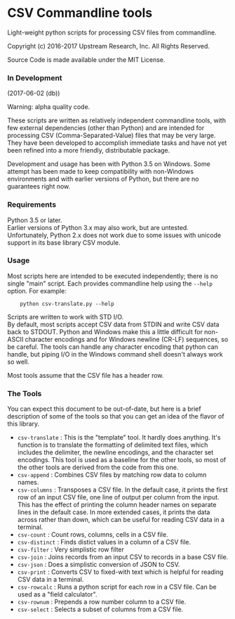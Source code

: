 # CSV Commandline tools

Light-weight python scripts for processing CSV files from commandline.

Copyright (c) 2016-2017 Upstream Research, Inc.  All Rights Reserved.

Source Code is made available under the MIT License.


### In Development

(2017-06-02 (db))

Warning: alpha quality code.

These scripts are written as relatively independent commandline tools,
with few external dependencies (other than Python) and are
intended for processing CSV (Comma-Separated-Value) files that may be very large.
They have been developed to accomplish immediate tasks
and have not yet been refined into a more friendly, distributable package.

Development and usage has been with Python 3.5 on Windows.
Some attempt has been made to keep compatibility with non-Windows environments
and with earlier versions of Python, but there are no guarantees right now.


### Requirements

Python 3.5 or later.  
Earlier versions of Python 3.x may also work, but are untested.  
Unfortunately, Python 2.x does not work due to some issues with unicode support in its base library CSV module.


### Usage

Most scripts here are intended to be executed independently;
there is no single "main" script.
Each provides commandline help using the `--help` option.
For example:

        python csv-translate.py --help

Scripts are written to work with STD I/O.  
By default, most scripts accept CSV data from STDIN and write CSV data back to STDOUT.
Python and Windows make this a little difficult for non-ASCII character encodings and for Windows newline (CR-LF) sequences, so be careful.
The tools can handle any character encoding that python can handle, 
but piping I/O in the Windows command shell doesn't always work so well.

Most tools assume that the CSV file has a header row.


### The Tools

You can expect this document to be out-of-date, 
but here is a brief description of some of the tools so that you can get an idea of the flavor of this library.

* `csv-translate` : This is the "template" tool.  It hardly does anything.
    It's function is to translate the formatting of delimited text files,
    which includes the delimiter, the newline encodings, and the character set encodings.
    This tool is used as a baseline for the other tools, 
    so most of the other tools are derived from the code from this one.
* `csv-append` : Combines CSV files by matching row data to column names.
* `csv-columns` : Transposes a CSV file.
    In the default case, it prints the first row of an input CSV file,
    one line of output per column from the input.
    This has the effect of printing the column header names
    on separate lines in the default case.
    In more extended cases, it prints the data across rather than down,
    which can be useful for reading CSV data in a terminal.
* `csv-count` : Count rows, columns, cells in a CSV file.
* `csv-distinct` : Finds distict values in a column of a CSV file.
* `csv-filter` : Very simplistic row filter
* `csv-join` : Joins records from an input CSV to records in a base CSV file.
* `csv-json` : Does a simplistic conversion of JSON to CSV.
* `csv-print` : Converts CSV to fixed-with text which is helpful for reading CSV data in a terminal.
* `csv-rowcalc` : Runs a python script for each row in a CSV file.
    Can be used as a "field calculator".
* `csv-rownum` : Prepends a row number column to a CSV file.
* `csv-select` : Selects a subset of columns from a CSV file.

      

